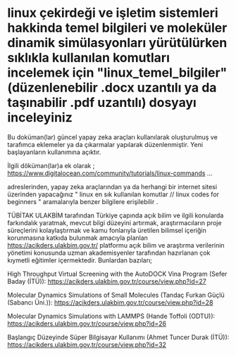 # linux çekirdeği ve işletim sistemleri hakkinda temel bilgileri ve moleküler dinamik simülasyonları yürütülürken sıklıkla kullanılan komutları incelemek için "linux_temel_bilgiler" (düzenlenebilir .docx uzantılı ya da taşınabilir .pdf uzantılı) dosyayı inceleyiniz
Bu doküman(lar) güncel yapay zeka araçları kullanılarak oluşturulmuş ve tarafımca eklemeler ya da çıkarmalar yapılarak düzenlenmiştir. Yeni başlayanların kullanımına açıktır.

İlgili döküman(lar)a ek olarak ;
https://www.digitalocean.com/community/tutorials/linux-commands
...

adreslerinden, yapay zeka araçlarından ya da herhangi bir internet sitesi üzerinden yapacağınız " linux en sık kullanılan komutlar // linux codes for beginners " aramalarıyla benzer bilgilere erişilebilir . 


TÜBİTAK ULAKBİM tarafından Türkiye çapında açık bilim ve ilgili konularda farkındalık yaratmak, mevcut bilgi düzeyini artırmak, araştırmacıların proje süreçlerini kolaylaştırmak ve kamu fonlarıyla üretilen bilimsel içeriğin korunmasına katkıda bulunmak amacıyla planlan https://acikders.ulakbim.gov.tr/ platformu açık bilim ve araştırma verilerinin yönetimi konusunda uzman akademisyenler tarafından hazırlanan çok kıymetli eğitimler içermektedir. Bunlardan bazıları;

High Throughput Virtual Screening with the AutoDOCK Vina Program (Sefer Baday (İTÜ)): https://acikders.ulakbim.gov.tr/course/view.php?id=27

Molecular Dynamics Simulations of Small Molecules (Tandaç Furkan Güçlü (Sabancı Üni.)): https://acikders.ulakbim.gov.tr/course/view.php?id=28 

Molecular Dynamics Simulations with LAMMPS (Hande Toffoli (ODTU)): https://acikders.ulakbim.gov.tr/course/view.php?id=26

Başlangıç Düzeyinde Süper Bilgisayar Kullanımı (Ahmet Tuncer Durak (İTÜ)): https://acikders.ulakbim.gov.tr/course/view.php?id=32
